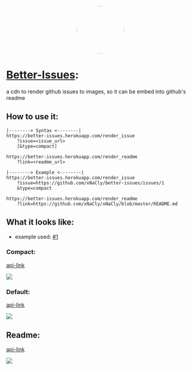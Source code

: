 <p align="center">
    <img style="border-radius: 100px" width="128" height="128" src="https://avatars0.githubusercontent.com/u/47723417?s=460&amp;u=10c488f1c4e0644b839df15ecefbfef2a9869305&amp;v=4">
</p>

# [Better-Issues](https://xnacly.github.io/better-issues/):

a cdn to render github issues to images, so it can be embed into github's readme

## How to use it:

```
|--------> Syntax <--------|
https://better-issues.herokuapp.com/render_issue
    ?issue=<issue_url>
    [&type=compact]

https://better-issues.herokuapp.com/render_readme
    ?link=<readme_url>

|--------> Example <--------|
https://better-issues.herokuapp.com/render_issue
    ?issue=https://github.com/xNaCly/better-issues/issues/1
    &type=compact

https://better-issues.herokuapp.com/render_readme
    ?link=https://github.com/xNaCly/xNaCly/blob/master/README.md

```

## What it looks like:

-   example used: [#1](https://github.com/xNaCly/better-issues/issues/3)

### Compact:

[api-link](https://better-issues.herokuapp.com/render_issue?issue=https://github.com/xNaCly/better-issues/issues/1&type=compact)

<img src="https://better-issues.herokuapp.com/render_issue?issue=https://github.com/xNaCly/better-issues/issues/1&type=compact">

### Default:

[api-link](https://better-issues.herokuapp.com/render_issue?issue=https://github.com/xNaCly/better-issues/issues/1)

<kbd>
  <img src="https://better-issues.herokuapp.com/render_issue?issue=https://github.com/xNaCly/better-issues/issues/1">
</kbd>

## Readme:

[api-link]("https://better-issues.herokuapp.com/render_readme?link=https://github.com/xNaCly/xNaCly/blob/master/README.md")

<kbd>
  <img src="https://better-issues.herokuapp.com/render_readme?link=https://github.com/xNaCly/xNaCly/blob/master/README.md">
</kbd>
